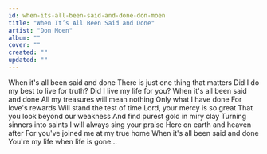 ```yaml
---
id: when-its-all-been-said-and-done-don-moen
title: "When It’s All Been Said and Done"
artist: "Don Moen"
album: ""
cover: ""
created: ""
updated: ""
---
```


When it's all been said and done
There is just one thing that matters
Did I do my best to live for truth?
Did I live my life for you?
When it's all been said and done
All my treasures will mean nothing
Only what I have done
For love's rewards
Will stand the test of time
Lord, your mercy is so great
That you look beyond our weakness
And find purest gold in miry clay
Turning sinners into saints
I will always sing your praise
Here on earth and heaven after
For you've joined me at my true home
When it's all been said and done
You're my life when life is gone...